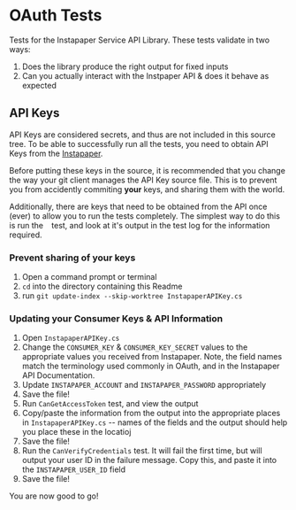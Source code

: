 ﻿# OAuth Tests
Tests for the Instapaper Service API Library. These tests validate in two ways:
1. Does the library produce the right output for fixed inputs
2. Can you actually interact with the Instpaper API & does it behave as expected

## API Keys
API Keys are considered secrets, and thus are not included in this source tree.
To be able to successfully run all the tests, you need to obtain API Keys from
the [Instapaper](https://www.instapaper.com/main/request_oauth_consumer_token).

Before putting these keys in the source, it is recommended that you change the
way your git client manages the API Key source file. This is to prevent you from
accidently commiting **your** keys, and sharing them with the world.

Additionally, there are keys that need to be obtained from the API once (ever)
to allow you to run the tests completely. The simplest way to do this is run the
` ` test, and look at it's output in the test log for the information required.

### Prevent sharing of your keys
1. Open a command prompt or terminal
2. `cd` into the directory containing this Readme
3. run `git update-index --skip-worktree InstapaperAPIKey.cs`

### Updating your Consumer Keys & API Information
1. Open `InstapaperAPIKey.cs`
2. Change the `CONSUMER_KEY` & `CONSUMER_KEY_SECRET` values to the appropriate
   values you received from Instapaper. Note, the field names match the
   terminology used commonly in OAuth, and in the Instapaper API Documentation.
3. Update `INSTAPAPER_ACCOUNT` and `INSTAPAPER_PASSWORD` appropriately
3. Save the file!
4. Run `CanGetAccessToken` test, and view the output
5. Copy/paste the information from the output into the appropriate places in
   `InstapaperAPIKey.cs` -- names of the fields and the output should help you
   place these in the locatioj
6. Save the file!
7. Run the `CanVerifyCredentials` test. It will fail the first time, but will
   output your user ID in the failure message. Copy this, and paste it into the
   `INSTAPAPER_USER_ID` field
8. Save the file!

You are now good to go!